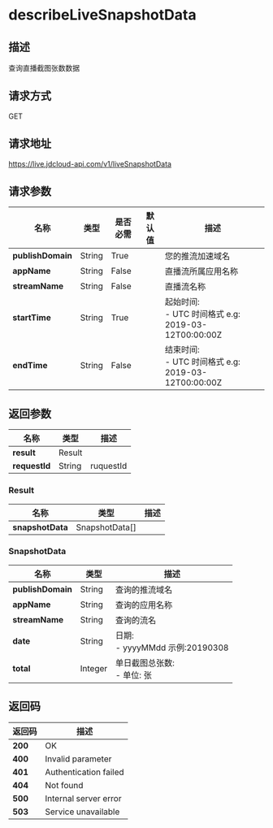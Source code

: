 # describeLiveSnapshotData


## 描述
查询直播截图张数数据

## 请求方式
GET

## 请求地址
https://live.jdcloud-api.com/v1/liveSnapshotData


## 请求参数
|名称|类型|是否必需|默认值|描述|
|---|---|---|---|---|
|**publishDomain**|String|True| |您的推流加速域名|
|**appName**|String|False| |直播流所属应用名称|
|**streamName**|String|False| |直播流名称|
|**startTime**|String|True| |起始时间:<br>  - UTC 时间格式 e.g: 2019-03-12T00:00:00Z<br>|
|**endTime**|String|False| |结束时间:<br>  - UTC 时间格式 e.g: 2019-03-12T00:00:00Z<br>|


## 返回参数
|名称|类型|描述|
|---|---|---|
|**result**|Result| |
|**requestId**|String|ruquestId|

### Result
|名称|类型|描述|
|---|---|---|
|**snapshotData**|SnapshotData[]| |
### SnapshotData
|名称|类型|描述|
|---|---|---|
|**publishDomain**|String|查询的推流域名|
|**appName**|String|查询的应用名称|
|**streamName**|String|查询的流名|
|**date**|String|日期:<br>  - yyyyMMdd 示例:20190308<br>|
|**total**|Integer|单日截图总张数:<br>  - 单位: 张<br>|

## 返回码
|返回码|描述|
|---|---|
|**200**|OK|
|**400**|Invalid parameter|
|**401**|Authentication failed|
|**404**|Not found|
|**500**|Internal server error|
|**503**|Service unavailable|
